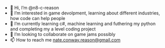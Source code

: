 - 👋 Hi, I’m @n8-c-reason
- 👀 I’m interested in game devolpment, learning about different industries, how code can help people
- 🌱 I’m currently learning c#, machine learning and futhering my python and completing my a level coding project
- 💞️ I’m looking to collaborate on game jams possibly
- 📫 How to reach me nate.conway.reason@gmail.com

<!---
n8-c-reason/n8-c-reason is a ✨ special ✨ repository because its `README.md` (this file) appears on your GitHub profile.
You can click the Preview link to take a look at your changes.
--->
